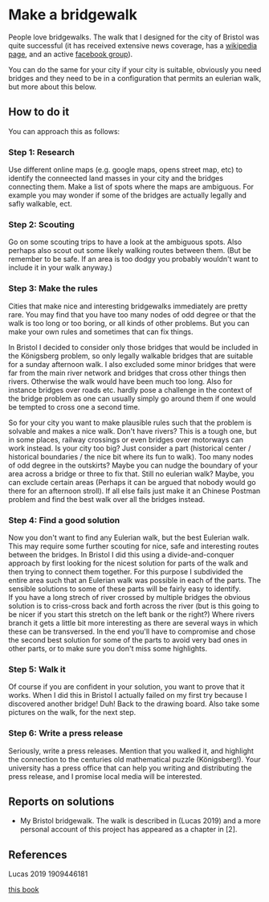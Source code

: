 # Make a bridgewalk

People love bridgewalks. The walk that I designed for the city of Bristol was quite successful (it has received extensive news coverage, 
has a [wikipedia page](https://en.wikipedia.org/wiki/Bristol_Bridges_Walk), and an active [facebook group](https://www.facebook.com/groups/430454211044717)).

You can do the same for your city if your city is suitable, obviously you need bridges and they need to be in a configuration that permits an eulerian walk, 
but more about this below. 

## How to do it
You can approach this as follows:

### Step 1: Research
Use different online maps (e.g. google maps, opens street map, etc) to identify the conneected land masses in your city and the bridges connecting them. 
Make a list of spots where the maps are ambiguous. For example you may wonder if some of the bridges are actually legally and safly walkable, ect. 

### Step 2: Scouting
Go on some scouting trips to have a look at the ambiguous spots. Also perhaps also scout out some likely walking routes between them. (But be remember to 
be safe. If an area is too dodgy you probably wouldn't want to include it in your walk anyway.)

### Step 3: Make the rules
Cities that make nice and interesting bridgewalks immediately are pretty rare. You may find that you have too many nodes of odd degree 
or that the walk is too long or too boring, or all kinds of other problems. But you can make your own rules and sometimes that can fix things.

In Bristol I decided to consider only those bridges that would be included in the Königsberg problem, so only legally walkable bridges that are 
suitable for a sunday afternoon walk. I also excluded some minor bridges that were far from the main river network and bridges that cross other things then 
rivers. Otherwise the walk would have been much too long. Also for instance bridges over roads etc. hardly pose a challenge in the context of the bridge problem
as one can usually simply go around them if one would be tempted to cross one a second time. 

So for your city you want to make plausible rules such that the problem is solvable and makes a nice walk. Don't have rivers? This is a tough one, but in some places, railway crossings or even bridges over motorways can work instead.  Is your city too big? Just consider a part (historical center / historical boundaries / the nice bit where its fun to walk). 
Too many nodes of odd degree in the outskirts? Maybe you can nudge the boundary of your area across a bridge or three to fix that. 
Still no eulerian walk? Maybe, you can exclude certain areas (Perhaps it can be argued that nobody would go there
for an afternoon stroll).  If all else fails just make it an Chinese Postman problem and find the best walk over all the bridges instead. 

### Step 4: Find a good solution
Now you don't want to find any Eulerian walk, but the best Eulerian walk. This may require some further scouting for nice, safe and interesting routes between the bridges.
In Bristol I did this using a divide-and-conquer approach by first looking for the nicest solution for parts of the walk and then trying to connect them together. For this purpose 
I subdivided the entire area such that an Eulerian walk was possible in each of the parts. The sensible solutions to some of these parts will be fairly easy to identify.  
If you have a long strech of river crossed by multiple bridges the obvious solution is to criss-cross back and forth across the river (but is this going to be nicer 
if you start this stretch on the left bank or the right?) Where rivers branch it gets a little bit more interesting as there are several ways in which these can be transversed. 
In the end you'll have to compromise and chose the second best solution for some of the parts to avoid very bad ones in other parts, or to make sure you don't miss some highlights. 

### Step 5: Walk it
Of course if you are confident in your solution, you want to prove that it works. When I did this in Bristol I actually failed on my first try because I discovered another bridge! 
Duh! Back to the drawing board. Also take some pictures on the walk, for the next step. 

### Step 6: Write a press release
Seriously, write a press releases. Mention that you walked it, and highlight the connection to the centuries old mathematical puzzle (Königsberg!). Your university has a press office that 
can help you writing and distributing the press release, and I promise local media will be interested. 

## Reports on solutions
* My Bristol bridgewalk. The walk is described in (Lucas 2019) and a more personal account of this project has appeared as a chapter in [2]. 


## References

Lucas 2019 1909446181

[this book](https://www.bristolbooks.org/shop/from-brycgstow-to-bristol-in-45bridges)  






